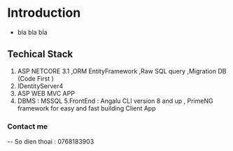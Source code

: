 # Introduction
  - bla bla bla
## Techical Stack
  1. ASP NETCORE 3.1 ,ORM EntityFramework ,Raw SQL query ,Migration DB (Code First )
  2. IDentityServer4 
  3. ASP WEB MVC APP
  4. DBMS : MSSQL 
  5.FrontEnd : Angalu CLI version 8 and up , PrimeNG framework for easy and fast building Client App

### Contact me 
 -- So dien thoai : 0768183903 